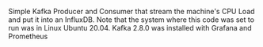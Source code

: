 Simple Kafka Producer and Consumer that stream the machine's CPU Load and put it into an InfluxDB.
Note that the system where this code was set to run was in Linux Ubuntu 20.04.
Kafka 2.8.0 was installed with Grafana and Prometheus
